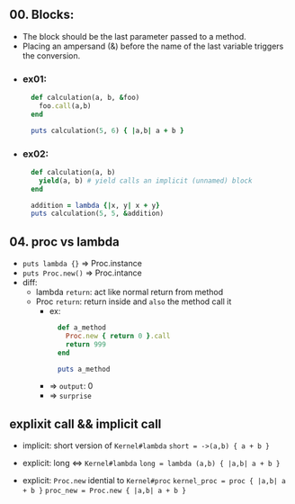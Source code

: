## 00. Blocks:
  - The block should be the last parameter passed to a method.
  - Placing an ampersand (&) before the name of the last variable triggers the conversion.
  - ### ex01:
    ```ruby
      def calculation(a, b, &foo)
        foo.call(a,b)
      end

      puts calculation(5, 6) { |a,b| a + b }
    ```
  - ### ex02:
    ```ruby
      def calculation(a, b)
        yield(a, b) # yield calls an implicit (unnamed) block
      end

      addition = lambda {|x, y| x + y}
      puts calculation(5, 5, &addition)
    ```

## 04. proc vs lambda
  - `puts lambda {}` => Proc.instance
  - `puts Proc.new()` => Proc.intance
  - diff:
    - lambda `return`: act like normal return from method
    - Proc `return`: return inside and `also` the method call it
      - ex:
        ```ruby
          def a_method
            Proc.new { return 0 }.call
            return 999
          end

          puts a_method
        ```
      -  => `output`: 0
      -  => `surprise`

## explixit call && implicit call
  - implicit: short version of `Kernel#lambda`
    `short = ->(a,b) { a + b }`

  - explicit: long <=> `Kernel#lambda`
    `long = lambda (a,b) { |a,b| a + b }`

  - explicit: `Proc.new` idential to `Kernel#proc`
    `kernel_proc = proc { |a,b| a + b }`
    `proc_new = Proc.new { |a,b| a + b }`

